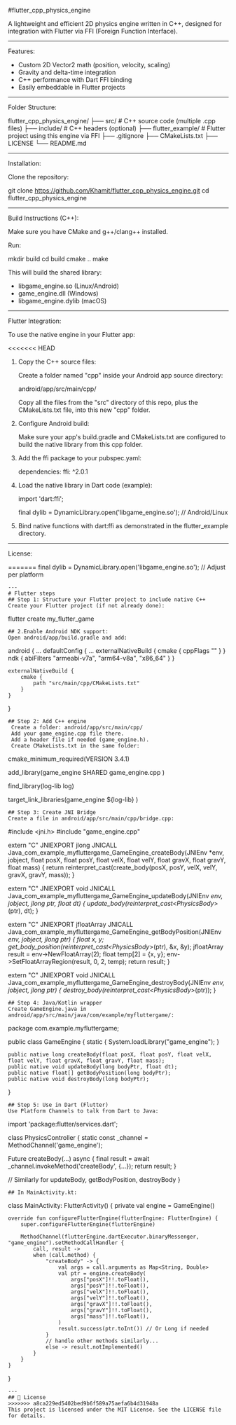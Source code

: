 #flutter_cpp_physics_engine

A lightweight and efficient 2D physics engine written in C++, designed for integration with Flutter via FFI (Foreign Function Interface).

---

Features:

- Custom 2D Vector2 math (position, velocity, scaling)
- Gravity and delta-time integration
- C++ performance with Dart FFI binding
- Easily embeddable in Flutter projects

---

Folder Structure:

flutter_cpp_physics_engine/
├── src/         # C++ source code (multiple .cpp files)
├── include/     # C++ headers (optional)
├── flutter_example/  # Flutter project using this engine via FFI
├── .gitignore
├── CMakeLists.txt
├── LICENSE
└── README.md

---

Installation:

Clone the repository:

git clone https://github.com/Khamit/flutter_cpp_physics_engine.git
cd flutter_cpp_physics_engine

---

Build Instructions (C++):

Make sure you have CMake and g++/clang++ installed.

Run:

mkdir build
cd build
cmake ..
make

This will build the shared library:

- libgame_engine.so (Linux/Android)
- game_engine.dll (Windows)
- libgame_engine.dylib (macOS)

---

Flutter Integration:

To use the native engine in your Flutter app:

<<<<<<< HEAD
1. Copy the C++ source files:

   Create a folder named "cpp" inside your Android app source directory:

   android/app/src/main/cpp/

   Copy all the files from the "src" directory of this repo, plus the CMakeLists.txt file, into this new "cpp" folder.

2. Configure Android build:

   Make sure your app's build.gradle and CMakeLists.txt are configured to build the native library from this cpp folder.

3. Add the ffi package to your pubspec.yaml:

   dependencies:
     ffi: ^2.0.1

4. Load the native library in Dart code (example):

   import 'dart:ffi';

   final dylib = DynamicLibrary.open('libgame_engine.so'); // Android/Linux

5. Bind native functions with dart:ffi as demonstrated in the flutter_example directory.

---

License:

=======
final dylib = DynamicLibrary.open('libgame_engine.so'); // Adjust per platform
```
---
# Flutter steps
## Step 1: Structure your Flutter project to include native C++
Create your Flutter project (if not already done):
```
flutter create my_flutter_game
```
## 2.Enable Android NDK support:
Open android/app/build.gradle and add:
```
android {
    ...
    defaultConfig {
        ...
        externalNativeBuild {
            cmake {
                cppFlags ""
            }
        }
        ndk {
            abiFilters "armeabi-v7a", "arm64-v8a", "x86_64"
        }
    }

    externalNativeBuild {
        cmake {
            path "src/main/cpp/CMakeLists.txt"
        }
    }
}
```
## Step 2: Add C++ engine
 Create a folder: android/app/src/main/cpp/
 Add your game_engine.cpp file there.
 Add a header file if needed (game_engine.h).
 Create CMakeLists.txt in the same folder:
```
cmake_minimum_required(VERSION 3.4.1)

add_library(game_engine SHARED
    game_engine.cpp
)

find_library(log-lib log)

target_link_libraries(game_engine
    ${log-lib}
)
```
## Step 3: Create JNI Bridge
Create a file in android/app/src/main/cpp/bridge.cpp:
```
#include <jni.h>
#include "game_engine.cpp"

extern "C"
JNIEXPORT jlong JNICALL
Java_com_example_myfluttergame_GameEngine_createBody(JNIEnv *env, jobject, float posX, float posY, float velX, float velY, float gravX, float gravY, float mass) {
    return reinterpret_cast<jlong>(create_body(posX, posY, velX, velY, gravX, gravY, mass));
}

extern "C"
JNIEXPORT void JNICALL
Java_com_example_myfluttergame_GameEngine_updateBody(JNIEnv *env, jobject, jlong ptr, float dt) {
    update_body(reinterpret_cast<PhysicsBody*>(ptr), dt);
}

extern "C"
JNIEXPORT jfloatArray JNICALL
Java_com_example_myfluttergame_GameEngine_getBodyPosition(JNIEnv *env, jobject, jlong ptr) {
    float x, y;
    get_body_position(reinterpret_cast<PhysicsBody*>(ptr), &x, &y);
    jfloatArray result = env->NewFloatArray(2);
    float temp[2] = {x, y};
    env->SetFloatArrayRegion(result, 0, 2, temp);
    return result;
}

extern "C"
JNIEXPORT void JNICALL
Java_com_example_myfluttergame_GameEngine_destroyBody(JNIEnv *env, jobject, jlong ptr) {
    destroy_body(reinterpret_cast<PhysicsBody*>(ptr));
}

```
## Step 4: Java/Kotlin wrapper
Create GameEngine.java in android/app/src/main/java/com/example/myfluttergame/:
```
package com.example.myfluttergame;

public class GameEngine {
    static {
        System.loadLibrary("game_engine");
    }

    public native long createBody(float posX, float posY, float velX, float velY, float gravX, float gravY, float mass);
    public native void updateBody(long bodyPtr, float dt);
    public native float[] getBodyPosition(long bodyPtr);
    public native void destroyBody(long bodyPtr);
}

```
## Step 5: Use in Dart (Flutter)
Use Platform Channels to talk from Dart to Java:
```
import 'package:flutter/services.dart';

class PhysicsController {
  static const _channel = MethodChannel('game_engine');

  Future<int> createBody(...) async {
    final result = await _channel.invokeMethod('createBody', {...});
    return result;
  }

  // Similarly for updateBody, getBodyPosition, destroyBody
}

```
## In MainActivity.kt:
```
class MainActivity: FlutterActivity() {
    private val engine = GameEngine()

    override fun configureFlutterEngine(flutterEngine: FlutterEngine) {
        super.configureFlutterEngine(flutterEngine)

        MethodChannel(flutterEngine.dartExecutor.binaryMessenger, "game_engine").setMethodCallHandler {
            call, result ->
            when (call.method) {
                "createBody" -> {
                    val args = call.arguments as Map<String, Double>
                    val ptr = engine.createBody(
                        args["posX"]!!.toFloat(),
                        args["posY"]!!.toFloat(),
                        args["velX"]!!.toFloat(),
                        args["velY"]!!.toFloat(),
                        args["gravX"]!!.toFloat(),
                        args["gravY"]!!.toFloat(),
                        args["mass"]!!.toFloat(),
                    )
                    result.success(ptr.toInt()) // Or Long if needed
                }
                // handle other methods similarly...
                else -> result.notImplemented()
            }
        }
    }
}

```
---
## 📜 License
>>>>>>> a8ca229ed5402bed9b6f589a75aefa6b4d31948a
This project is licensed under the MIT License. See the LICENSE file for details.
